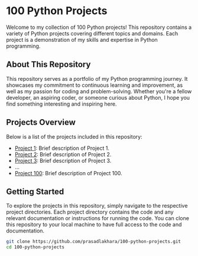 # 100 Python Projects

Welcome to my collection of 100 Python projects! This repository contains a variety of Python projects covering different topics and domains. Each project is a demonstration of my skills and expertise in Python programming.

## About This Repository

This repository serves as a portfolio of my Python programming journey. It showcases my commitment to continuous learning and improvement, as well as my passion for coding and problem-solving. Whether you're a fellow developer, an aspiring coder, or someone curious about Python, I hope you find something interesting and inspiring here.

## Projects Overview

Below is a list of the projects included in this repository:

- [Project 1](project1/): Brief description of Project 1.
- [Project 2](project2/): Brief description of Project 2.
- [Project 3](project3/): Brief description of Project 3.
- ...
- [Project 100](project100/): Brief description of Project 100.

## Getting Started

To explore the projects in this repository, simply navigate to the respective project directories. Each project directory contains the code and any relevant documentation or instructions for running the code. You can clone this repository to your local machine to have full access to the code and documentation.

```bash
git clone https://github.com/prasadlakhara/100-python-projects.git
cd 100-python-projects
```
